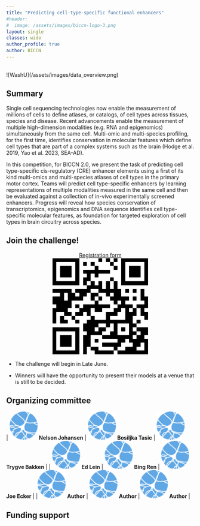 ```yaml
---
title: "Predicting cell-type-specific functional enhancers"
#header:
#  image: /assets/images/biccn-logo-3.png
layout: single
classes: wide
author_profile: true
author: BICCN
---
```


<br>
![WashU](/assets/images/data_overview.png)

## Summary

Single cell sequencing technologies now enable the measurement of millions of cells to define atlases, or catalogs, of cell types across tissues, species and disease. Recent advancements enable the measurement of multiple high-dimension modalities (e.g. RNA and epigenomics) simultaneously from the same cell. Multi-omic and multi-species profiling, for the first time, identifies conservation in molecular features which define cell types that are part of a complex systems such as the brain (Hodge et al. 2019, Yao et al. 2023, SEA-AD). 

In this competition, for BICCN 2.0, we present the task of predicting cell type-specific cis-regulatory (CRE) enhancer elements using a first of its kind multi-omics and multi-species atlases of cell types in the primary motor cortex. Teams will predict cell type-specific enhancers by learning representations of multiple modalities measured in the same cell and then be evaluated against a collection of in-vivo experimentally screened enhancers. Progress will reveal how species conservation of transcriptomics, epigenomics and DNA sequence identifies cell type-specific molecular features, as foundation for targeted exploration of cell types in brain circuitry across species.

## Join the challenge!
<p align="center">
  <a href="https://biccnchalleng.paperform.co">Registration form</a>
  <br>
  <img src="/assets/qr_code/registration.png">
</p>

* The challenge will begin in Late June. 

* Winners will have the opportunity to present their models at a venue that is still to be decided.

## Organizing committee
| <img width="75" alt="" src="/assets/images/biccn-logo-white.png">  **Nelson Johansen** | <img width="75" alt="" src="/assets/images/biccn-logo-white.png"> **Bosiljka Tasic** | <img width="75" alt="" src="/assets/images/biccn-logo-white.png"> **Trygve Bakken** |
| <img width="75" alt="" src="/assets/images/biccn-logo-white.png"> **Ed Lein** |  <img width="75" alt="" src="/assets/images/biccn-logo-white.png"> **Bing Ren** | <img width="75" alt="" src="/assets/images/biccn-logo-white.png"> **Joe Ecker** |
|<img width="75" alt="" src="/assets/images/biccn-logo-white.png"> **Author** |  <img width="75" alt="" src="/assets/images/biccn-logo-white.png"> **Author** |<img width="75" alt="" src="/assets/images/biccn-logo-white.png"> **Author** |


## Funding support


